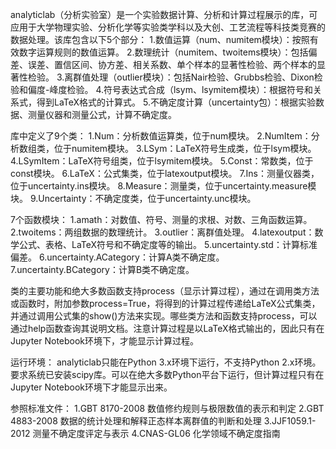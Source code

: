 analyticlab（分析实验室）是一个实验数据计算、分析和计算过程展示的库，可应用于大学物理实验、分析化学等实验类学科以及大创、工艺流程等科技类竞赛的数据处理。该库包含以下5个部分：
1.数值运算（num、numitem模块）：按照有效数字运算规则的数值运算。
2.数理统计（numitem、twoitems模块）：包括偏差、误差、置信区间、协方差、相关系数、单个样本的显著性检验、两个样本的显著性检验。
3.离群值处理（outlier模块）：包括Nair检验、Grubbs检验、Dixon检验和偏度-峰度检验。
4.符号表达式合成（lsym、lsymitem模块）：根据符号和关系式，得到LaTeX格式的计算式。
5.不确定度计算（uncertainty包）：根据实验数据、测量仪器和测量公式，计算不确定度。

库中定义了9个类：
1.Num：分析数值运算类，位于num模块。
2.NumItem：分析数组类，位于numitem模块。
3.LSym：LaTeX符号生成类，位于lsym模块。
4.LSymItem：LaTeX符号组类，位于lsymitem模块。
5.Const：常数类，位于const模块。
6.LaTeX：公式集类，位于latexoutput模块。
7.Ins：测量仪器类，位于uncertainty.ins模块。
8.Measure：测量类，位于uncertainty.measure模块。
9.Uncertainty：不确定度类，位于uncertainty.unc模块。

7个函数模块：
1.amath：对数值、符号、测量的求根、对数、三角函数运算。
2.twoitems：两组数据的数理统计。
3.outlier：离群值处理。
4.latexoutput：数学公式、表格、LaTeX符号和不确定度等的输出。
5.uncertainty.std：计算标准偏差。
6.uncertainty.ACategory：计算A类不确定度。
7.uncertainty.BCategory：计算B类不确定度。

类的主要功能和绝大多数函数支持process（显示计算过程），通过在调用类方法或函数时，附加参数process=True，将得到的计算过程传递给LaTeX公式集类，并通过调用公式集的show()方法来实现。哪些类方法和函数支持process，可以通过help函数查询其说明文档。注意计算过程是以LaTeX格式输出的，因此只有在Jupyter Notebook环境下，才能显示计算过程。

运行环境：
analyticlab只能在Python 3.x环境下运行，不支持Python 2.x环境。要求系统已安装scipy库。可以在绝大多数Python平台下运行，但计算过程只有在Jupyter Notebook环境下才能显示出来。

参照标准文件：
1.GBT 8170-2008 数值修约规则与极限数值的表示和判定
2.GBT 4883-2008 数据的统计处理和解释正态样本离群值的判断和处理
3.JJF1059.1-2012 测量不确定度评定与表示
4.CNAS-GL06 化学领域不确定度指南
